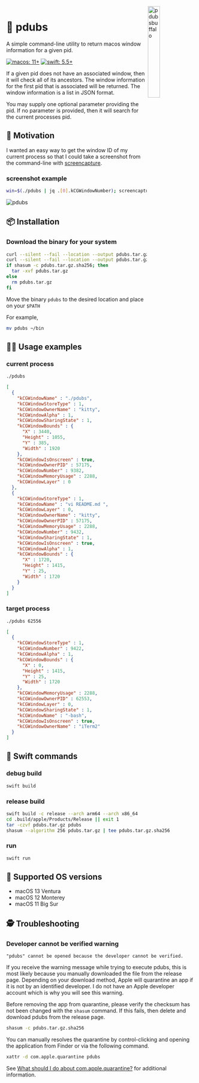 <img src="https://github.com/mikesmithgh/pdubs/assets/10135646/420bedc4-e858-4da2-9fcb-842db5df4d88" alt="pdubsbuffalo" style="width: 25%" align="right" />

# 🦬 pdubs
A simple command-line utility to return macos window information for a given pid.

[![macos: 11+](https://img.shields.io/static/v1?style=for-the-badge&label=macos&message=11%2b&logo=apple&labelColor=282828&logoColor=968c81&color=968c81)](https://www.apple.com/macos)
[![swift: 5.5+](https://img.shields.io/static/v1?style=for-the-badge&label=swift&message=5.5%2b&logo=swift&labelColor=282828&logoColor=ff6961&color=ff6961)](https://www.swift.org/)

If a given pid does not have an associated window, then it will check all of its ancestors. The window information for the first pid that is associated will be returned. The window information is a list in JSON format.

You may supply one optional parameter providing the pid. If no parameter is provided, then it will search for the current processes pid.



## 🤔 Motivation
I wanted an easy way to get the window ID of my current process so that I could take a screenshot from the command-line with [screencapture](https://ss64.com/osx/screencapture.html).  
### screenshot example
```bash
win=$(./pdubs | jq .[0].kCGWindowNumber); screencapture -l"$win" pdubs.png
```
![pdubs](https://github.com/mikesmithgh/pdubs/assets/10135646/5e389586-717a-4f60-9f59-30a40eea1548)

## 📦 Installation

### Download the binary for your system
```sh
curl --silent --fail --location --output pdubs.tar.gz https://github.com/mikesmithgh/pdubs/releases/latest/download/pdubs.tar.gz
curl --silent --fail --location --output pdubs.tar.gz.sha256 https://github.com/mikesmithgh/pdubs/releases/latest/download/pdubs.tar.gz.sha256
if shasum -c pdubs.tar.gz.sha256; then 
  tar -xvf pdubs.tar.gz 
else
  rm pdubs.tar.gz
fi
```
Move the binary `pdubs` to the desired location and place on your `$PATH`

For example,
```sh
mv pdubs ~/bin
```

## 👩‍💻 Usage examples

### current process
```sh
./pdubs
```
```json
[
  {
    "kCGWindowName" : "./pdubs",
    "kCGWindowStoreType" : 1,
    "kCGWindowOwnerName" : "kitty",
    "kCGWindowAlpha" : 1,
    "kCGWindowSharingState" : 1,
    "kCGWindowBounds" : {
      "X" : 3440,
      "Height" : 1055,
      "Y" : 385,
      "Width" : 1920
    },
    "kCGWindowIsOnscreen" : true,
    "kCGWindowOwnerPID" : 57175,
    "kCGWindowNumber" : 9382,
    "kCGWindowMemoryUsage" : 2288,
    "kCGWindowLayer" : 0
  },
  {
    "kCGWindowStoreType" : 1,
    "kCGWindowName" : "vi README.md ",
    "kCGWindowLayer" : 0,
    "kCGWindowOwnerName" : "kitty",
    "kCGWindowOwnerPID" : 57175,
    "kCGWindowMemoryUsage" : 2288,
    "kCGWindowNumber" : 9432,
    "kCGWindowSharingState" : 1,
    "kCGWindowIsOnscreen" : true,
    "kCGWindowAlpha" : 1,
    "kCGWindowBounds" : {
      "X" : 1720,
      "Height" : 1415,
      "Y" : 25,
      "Width" : 1720
    }
  }
]
```

### target process
```sh
./pdubs 62556
```
```json
[
  {
    "kCGWindowStoreType" : 1,
    "kCGWindowNumber" : 9422,
    "kCGWindowAlpha" : 1,
    "kCGWindowBounds" : {
      "X" : 0,
      "Height" : 1415,
      "Y" : 25,
      "Width" : 1720
    },
    "kCGWindowMemoryUsage" : 2288,
    "kCGWindowOwnerPID" : 62553,
    "kCGWindowLayer" : 0,
    "kCGWindowSharingState" : 1,
    "kCGWindowName" : "-bash",
    "kCGWindowIsOnscreen" : true,
    "kCGWindowOwnerName" : "iTerm2"
  }
]
```

## 🔨 Swift commands

### debug build
```sh
swift build
```

### release build
```sh
swift build -c release --arch arm64 --arch x86_64
cd .build/apple/Products/Release || exit 1
tar -czvf pdubs.tar.gz pdubs
shasum --algorithm 256 pdubs.tar.gz | tee pdubs.tar.gz.sha256
```

### run
```sh
swift run
```

## 🍎 Supported OS versions
- macOS 13 Ventura
- macOS 12 Monterey
- macOS 11 Big Sur

## 🕵️ Troubleshooting

### Developer cannot be verified warning
```
"pdubs" cannot be opened because the developer cannot be verified.
```
If you receive the warning message while trying to execute pdubs, this is most likely because you manually downloaded the file from the release page. Depending on your download method, Apple will quarantine an app if it is not by an identified developer. I do not have an Apple developer account which is why you will see this warning.

Before removing the app from quarantine, please verify the checksum has not been changed with the `shasum` command. If this fails, then delete and download pdubs from the release page.
```sh
shasum -c pdubs.tar.gz.sha256
```

You can manually resolves the quarantine by control-clicking and opening the application from Finder or via the following command.
```sh
xattr -d com.apple.quarantine pdubs
```
See [What should I do about com.apple.quarantine?](https://superuser.com/questions/28384/what-should-i-do-about-com-apple-quarantine) for additional information.
